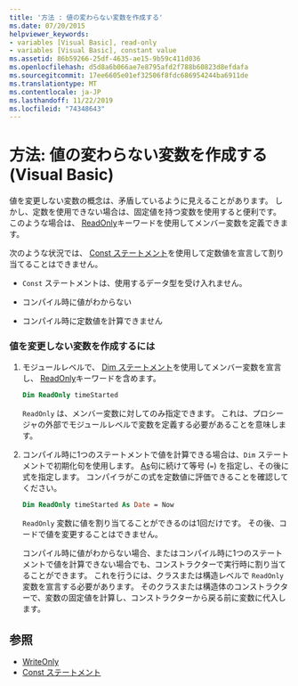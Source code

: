 ```yaml
---
title: '方法 : 値の変わらない変数を作成する'
ms.date: 07/20/2015
helpviewer_keywords:
- variables [Visual Basic], read-only
- variables [Visual Basic], constant value
ms.assetid: 86b59266-25df-4635-ae15-9b59c411d036
ms.openlocfilehash: d5d8a6b066ae7e8795afd2f788b60823d8efdafa
ms.sourcegitcommit: 17ee6605e01ef32506f8fdc686954244ba6911de
ms.translationtype: MT
ms.contentlocale: ja-JP
ms.lasthandoff: 11/22/2019
ms.locfileid: "74348643"
---
```

# <a name="how-to-create-a-variable-that-does-not-change-in-value-visual-basic"></a>方法: 値の変わらない変数を作成する (Visual Basic)

値を変更しない変数の概念は、矛盾しているように見えることがあります。 しかし、定数を使用できない場合は、固定値を持つ変数を使用すると便利です。 このような場合は、 [ReadOnly](../../../../visual-basic/language-reference/modifiers/readonly.md)キーワードを使用してメンバー変数を定義できます。

次のような状況では、 [Const ステートメント](../../../../visual-basic/language-reference/statements/const-statement.md)を使用して定数値を宣言して割り当てることはできません。

- `Const` ステートメントは、使用するデータ型を受け入れません。

- コンパイル時に値がわからない

- コンパイル時に定数値を計算できません

### <a name="to-create-a-variable-that-does-not-change-in-value"></a>値を変更しない変数を作成するには

1. モジュールレベルで、 [Dim ステートメント](../../../../visual-basic/language-reference/statements/dim-statement.md)を使用してメンバー変数を宣言し、 [ReadOnly](../../../../visual-basic/language-reference/modifiers/readonly.md)キーワードを含めます。

    ```vb
    Dim ReadOnly timeStarted
    ```

    `ReadOnly` は、メンバー変数に対してのみ指定できます。 これは、プロシージャの外部でモジュールレベルで変数を定義する必要があることを意味します。

2. コンパイル時に1つのステートメントで値を計算できる場合は、`Dim` ステートメントで初期化句を使用します。 [As](../../../../visual-basic/language-reference/statements/as-clause.md)句に続けて等号 (`=`) を指定し、その後に式を指定します。 コンパイラがこの式を定数値に評価できることを確認してください。

    ```vb
    Dim ReadOnly timeStarted As Date = Now
    ```

    `ReadOnly` 変数に値を割り当てることができるのは1回だけです。 その後、コードで値を変更することはできません。

    コンパイル時に値がわからない場合、またはコンパイル時に1つのステートメントで値を計算できない場合でも、コンストラクターで実行時に割り当てることができます。 これを行うには、クラスまたは構造レベルで `ReadOnly` 変数を宣言する必要があります。 そのクラスまたは構造体のコンストラクターで、変数の固定値を計算し、コンストラクターから戻る前に変数に代入します。

## <a name="see-also"></a>参照

- [WriteOnly](../../../../visual-basic/language-reference/modifiers/writeonly.md)
- [Const ステートメント](../../../../visual-basic/language-reference/statements/const-statement.md)
